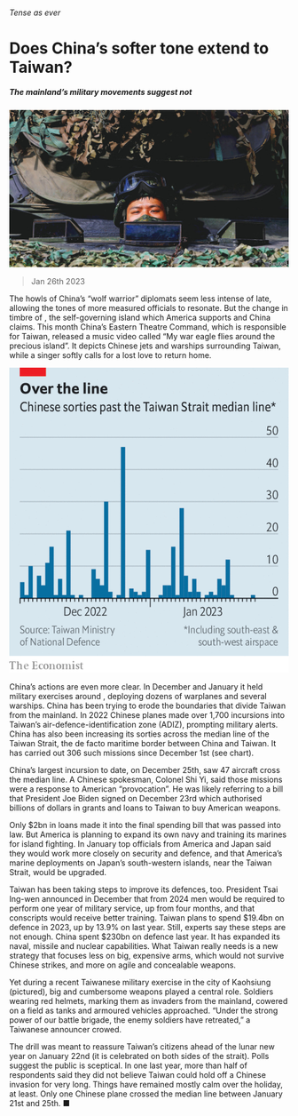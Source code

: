 ###### Tense as ever

# Does China’s softer tone extend to Taiwan? 

##### The mainland’s military movements suggest not 

![image](images/20230128_CNP001.jpg) 

> Jan 26th 2023 

The howls of China’s “wolf warrior” diplomats seem less intense of late, allowing the tones of more measured officials to resonate. But the change in timbre of , the self-governing island which America supports and China claims. This month China’s Eastern Theatre Command, which is responsible for Taiwan, released a music video called “My war eagle flies around the precious island”. It depicts Chinese jets and warships surrounding Taiwan, while a singer softly calls for a lost love to return home.

![image](images/20230128_CNC515.png) 


China’s actions are even more clear. In December and January it held military exercises around , deploying dozens of warplanes and several warships. China has been trying to erode the boundaries that divide Taiwan from the mainland. In 2022 Chinese planes made over 1,700 incursions into Taiwan’s air-defence-identification zone (ADIZ), prompting military alerts. China has also been increasing its sorties across the median line of the Taiwan Strait, the de facto maritime border between China and Taiwan. It has carried out 306 such missions since December 1st (see chart).

China’s largest incursion to date, on December 25th, saw 47 aircraft cross the median line. A Chinese spokesman, Colonel Shi Yi, said those missions were a response to American “provocation”. He was likely referring to a bill that President Joe Biden signed on December 23rd which authorised billions of dollars in grants and loans to Taiwan to buy American weapons.

Only $2bn in loans made it into the final spending bill that was passed into law. But America is planning to expand its own navy and training its marines for island fighting. In January top officials from America and Japan said they would work more closely on security and defence, and that America’s marine deployments on Japan’s south-western islands, near the Taiwan Strait, would be upgraded.

Taiwan has been taking steps to improve its defences, too. President Tsai Ing-wen announced in December that from 2024 men would be required to perform one year of military service, up from four months, and that conscripts would receive better training. Taiwan plans to spend $19.4bn on defence in 2023, up by 13.9% on last year. Still, experts say these steps are not enough. China spent $230bn on defence last year. It has expanded its naval, missile and nuclear capabilities. What Taiwan really needs is a new strategy that focuses less on big, expensive arms, which would not survive Chinese strikes, and more on agile and concealable weapons.

Yet during a recent Taiwanese military exercise in the city of Kaohsiung (pictured), big and cumbersome weapons played a central role. Soldiers wearing red helmets, marking them as invaders from the mainland, cowered on a field as tanks and armoured vehicles approached. “Under the strong power of our battle brigade, the enemy soldiers have retreated,” a Taiwanese announcer crowed.

The drill was meant to reassure Taiwan’s citizens ahead of the lunar new year on January 22nd (it is celebrated on both sides of the strait). Polls suggest the public is sceptical. In one last year, more than half of respondents said they did not believe Taiwan could hold off a Chinese invasion for very long. Things have remained mostly calm over the holiday, at least. Only one Chinese plane crossed the median line between January 21st and 25th. ■


